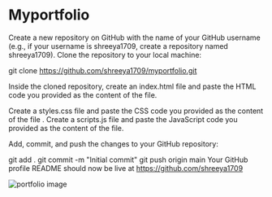 # Myportfolio
Create a new repository on GitHub with the name of your GitHub username (e.g., if your username is shreeya1709, create a repository named shreeya1709).
Clone the repository to your local machine:

git clone https://github.com/shreeya1709/myportfolio.git

Inside the cloned repository, create an index.html file and paste the HTML code you provided as the content of the file.

Create a styles.css file and paste the CSS code you provided as the content of the file
.
Create a scripts.js file and paste the JavaScript code you provided as the content of the file.

Add, commit, and push the changes to your GitHub repository:

git add .
git commit -m "Initial commit"
git push origin main
Your GitHub profile README should now be live at https://github.com/shreeya1709

![portfolio image](https://github.com/shreeya1709/Myportfolio/assets/166132938/f0d3bf93-0bab-4a7e-8caa-da2961825148)

